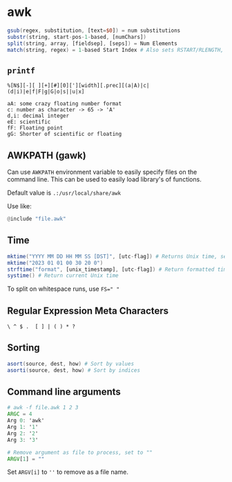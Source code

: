 # awk

```awk
gsub(regex, substitution, [text=$0]) = num substitutions
substr(string, start-pos-1-based, [numChars])
split(string, array, [fieldsep], [seps]) = Num Elements
match(string, regex) = 1-based Start Index # Also sets RSTART/RLENGTH, get match with substr(str, RSTART, RLENGTH)
```

## `printf`

```
%[N$][-][ ][+][#][0]['][width][.prec][(a|A)|c|(d|i)|e|f|F|g|G|o|s||u|x]
```

```
aA: some crazy floating number format
c: number as character -> 65 -> 'A'
d,i: decimal integer
eE: scientific
fF: Floating point
gG: Shorter of scientific or floating
```

## AWKPATH (gawk)

Can use `AWKPATH` environment variable to easily specify files on the
command line. This can be used to easily load library's of functions.

Default value is `.:/usr/local/share/awk`

Use like:
```awk
@include "file.awk"
```

## Time

```awk
mktime("YYYY MM DD HH MM SS [DST]", [utc-flag]) # Returns Unix time, seconds since 1970
mktime("2023 01 01 00 30 20 0")
strftime("format", [unix_timestamp], [utc-flag]) # Return formatted time
systime() # Return current Unix time
```

To split on whitespace runs, use `FS=" "`

## Regular Expression Meta Characters

```
\ ^ $ .  [ ] | ( ) * ?
```

## Sorting

```awk
asort(source, dest, how) # Sort by values
asorti(source, dest, how) # Sort by indices
```

## Command line arguments

```awk
# awk -f file.awk 1 2 3
ARGC = 4
Arg 0: 'awk'
Arg 1: '1'
Arg 2: '2'
Arg 3: '3'

# Remove argument as file to process, set to ""
ARGV[1] = ""
```

Set `ARGV[i]` to `''` to remove as a file name.
